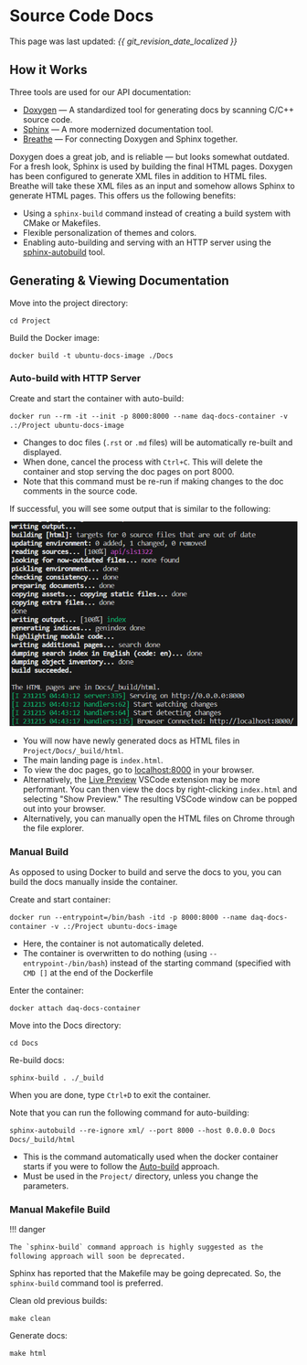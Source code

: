 # Source Code Docs

This page was last updated: *{{ git_revision_date_localized }}*

## How it Works

Three tools are used for our API documentation:

- [Doxygen](https://www.doxygen.nl/manual/starting.html) — A standardized tool for generating docs by scanning C/C++ source code.
- [Sphinx](https://www.sphinx-doc.org/en/master/) — A more modernized documentation tool.
- [Breathe](https://breathe.readthedocs.io/en/latest/index.html) — For connecting Doxygen and Sphinx together.

Doxygen does a great job, and is reliable — but looks somewhat outdated. For a fresh look, Sphinx is used by building the final HTML pages. Doxygen has been configured to generate XML files in addition to HTML files. Breathe will take these XML files as an input and somehow allows Sphinx to generate HTML pages. This offers us the following benefits:

- Using a `sphinx-build` command instead of creating a build system with CMake or Makefiles.
- Flexible personalization of themes and colors.
- Enabling auto-building and serving with an HTTP server using the [sphinx-autobuild](https://github.com/executablebooks/sphinx-autobuild) tool.

## Generating & Viewing Documentation

Move into the project directory:
```
cd Project
```

Build the Docker image:
```
docker build -t ubuntu-docs-image ./Docs
```


### Auto-build with HTTP Server

Create and start the container with auto-build:
```
docker run --rm -it --init -p 8000:8000 --name daq-docs-container -v .:/Project ubuntu-docs-image
```

- Changes to doc files (`.rst` or `.md` files) will be automatically re-built and displayed.
- When done, cancel the process with `Ctrl+C`. This will delete the container and stop serving the doc pages on port 8000.
- Note that this command must be re-run if making changes to the doc comments in the source code.

If successful, you will see some output that is similar to the following:

![image](./images/sphinx_server_build.png)

- You will now have newly generated docs as HTML files in `Project/Docs/_build/html`.
- The main landing page is `index.html`.
- To view the doc pages, go to [localhost:8000](http://localhost:8000/) in your browser.
- Alternatively, the [Live Preview](https://marketplace.visualstudio.com/items?itemName=ms-vscode.live-server) VSCode extension may be more performant. You can then view the docs by right-clicking `index.html` and selecting "Show Preview." The resulting VSCode window can be popped out into your browser.
- Alternatively, you can manually open the HTML files on Chrome through the file explorer.


### Manual Build

As opposed to using Docker to build and serve the docs to you, you can build the docs manually inside the container.

Create and start container:
```
docker run --entrypoint=/bin/bash -itd -p 8000:8000 --name daq-docs-container -v .:/Project ubuntu-docs-image
```

- Here, the container is not automatically deleted.
- The container is overwritten to do nothing (using `--entrypoint-/bin/bash`) instead of the starting command (specified with `CMD []` at the end of the Dockerfile

Enter the container:
```
docker attach daq-docs-container
```

Move into the Docs directory:
```
cd Docs
```

Re-build docs:
```
sphinx-build . ./_build
```

When you are done, type `Ctrl+D` to exit the container.


Note that you can run the following command for auto-building:

```
sphinx-autobuild --re-ignore xml/ --port 8000 --host 0.0.0.0 Docs Docs/_build/html
```
- This is the command automatically used when the docker container starts if you were to follow the [Auto-build](#auto-build) approach.
- Must be used in the `Project/` directory, unless you change the parameters.

### Manual Makefile Build

!!! danger
    
    The `sphinx-build` command approach is highly suggested as the following approach will soon be deprecated.

Sphinx has reported that the Makefile may be going deprecated. So, the `sphinx-build` command tool is preferred.

Clean old previous builds:
```
make clean
```

Generate docs:
```
make html
```


